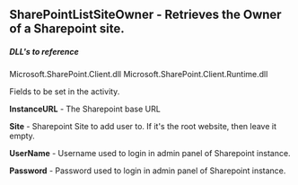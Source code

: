 ## SharePointListSiteOwner - Retrieves the Owner of a Sharepoint site.

##### DLL's to reference
Microsoft.SharePoint.Client.dll
Microsoft.SharePoint.Client.Runtime.dll

Fields to be set in the activity.

**InstanceURL** 	- The Sharepoint base URL

**Site**			- Sharepoint Site to add user to. If it's the root website, then leave it empty.

**UserName**		- Username used to login in admin panel of Sharepoint instance.

**Password**		- Password used to login in admin panel of Sharepoint instance.
